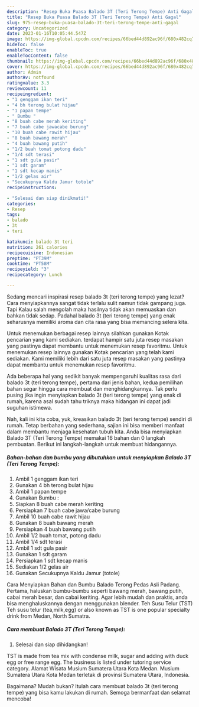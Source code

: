 ```yaml
---
description: "Resep Buka Puasa Balado 3T (Teri Terong Tempe) Anti Gagal"
title: "Resep Buka Puasa Balado 3T (Teri Terong Tempe) Anti Gagal"
slug: 975-resep-buka-puasa-balado-3t-teri-terong-tempe-anti-gagal
category: Uncategorized
date: 2023-01-16T10:05:44.547Z
image: https://img-global.cpcdn.com/recipes/66bed44d892ac96f/680x482cq70/balado-3t-teri-terong-tempe-foto-resep-utama.jpg
hideToc: false
enableToc: true
enableTocContent: false
thumbnail: https://img-global.cpcdn.com/recipes/66bed44d892ac96f/680x482cq70/balado-3t-teri-terong-tempe-foto-resep-utama.jpg
cover: https://img-global.cpcdn.com/recipes/66bed44d892ac96f/680x482cq70/balado-3t-teri-terong-tempe-foto-resep-utama.jpg
author: Admin
authorAv: notfound
ratingvalue: 3.3
reviewcount: 11
recipeingredient:
- "1 genggam ikan teri"
- "4 bh terong bulat hijau"
- "1 papan tempe"
- " Bumbu "
- "8 buah cabe merah keriting"
- "7 buah cabe jawacabe burung"
- "10 buah cabe rawit hijau"
- "8 buah bawang merah"
- "4 buah bawang putih"
- "1/2 buah tomat potong dadu"
- "1/4 sdt terasi"
- "1 sdt gula pasir"
- "1 sdt garam"
- "1 sdt kecap manis"
- "1/2 gelas air"
- "Secukupnya Kaldu Jamur totole"
recipeinstructions:

- "Selesai dan siap dinikmati!"
categories:
- Resep
tags:
- balado
- 3t
- teri

katakunci: balado 3t teri 
nutrition: 261 calories
recipecuisine: Indonesian
preptime: "PT39M"
cooktime: "PT58M"
recipeyield: "3"
recipecategory: Lunch

---
```



Sedang mencari inspirasi resep balado 3t (teri terong tempe) yang lezat? Cara menyiapkannya sangat tidak terlalu sulit namun tidak gampang juga. Tapi Kalau salah mengolah maka hasilnya tidak akan memuaskan dan bahkan tidak sedap. Padahal balado 3t (teri terong tempe) yang enak seharusnya memiliki aroma dan cita rasa yang bisa memancing selera kita.


Untuk menemukan berbagai resep lainnya silahkan gunakan Kotak pencarian yang kami sediakan. terdapat hampir satu juta resep masakan yang pastinya dapat membantu untuk menemukan resep favoritmu. Untuk menemukan resep lainnya gunakan Kotak pencarian yang telah kami sediakan. Kami memiliki lebih dari satu juta resep masakan yang pastinya dapat membantu untuk menemukan resep favoritmu.

Ada beberapa hal yang sedikit banyak mempengaruhi kualitas rasa dari balado 3t (teri terong tempe), pertama dari jenis bahan, kedua pemilihan bahan segar hingga cara membuat dan menghidangkannya. Tak perlu pusing jika ingin menyiapkan balado 3t (teri terong tempe) yang enak di rumah, karena asal sudah tahu triknya maka hidangan ini dapat jadi suguhan istimewa.


Nah, kali ini kita coba, yuk, kreasikan balado 3t (teri terong tempe) sendiri di rumah. Tetap berbahan yang sederhana, sajian ini bisa memberi manfaat dalam membantu menjaga kesehatan tubuh kita. Anda bisa menyiapkan Balado 3T (Teri Terong Tempe) memakai 16 bahan dan 0 langkah pembuatan. Berikut ini langkah-langkah untuk membuat hidangannya.

<!--inarticleads1-->

##### Bahan-bahan dan bumbu yang dibutuhkan untuk menyiapkan Balado 3T (Teri Terong Tempe):

1. Ambil 1 genggam ikan teri
1. Gunakan 4 bh terong bulat hijau
1. Ambil 1 papan tempe
1. Gunakan  Bumbu :
1. Siapkan 8 buah cabe merah keriting
1. Persiapkan 7 buah cabe jawa/cabe burung
1. Ambil 10 buah cabe rawit hijau
1. Gunakan 8 buah bawang merah
1. Persiapkan 4 buah bawang putih
1. Ambil 1/2 buah tomat, potong dadu
1. Ambil 1/4 sdt terasi
1. Ambil 1 sdt gula pasir
1. Gunakan 1 sdt garam
1. Persiapkan 1 sdt kecap manis
1. Sediakan 1/2 gelas air
1. Gunakan Secukupnya Kaldu Jamur (totole)


Cara Menyiapkan Bahan dan Bumbu Balado Terong Pedas Asli Padang. Pertama, haluskan bumbu-bumbu seperti bawang merah, bawang putih, cabai merah besar, dan cabai keriting. Agar lebih mudah dan praktis, anda bisa menghaluskannya dengan menggunakan blender. Teh Susu Telur (TST) Teh susu telur (tea,milk,egg) or also known as TST is one popular specialty drink from Medan, North Sumatra. 

<!--inarticleads2-->

##### Cara membuat Balado 3T (Teri Terong Tempe):


1. Selesai dan siap dihidangkan!

TST is made from tea mix with condense milk, sugar and adding with duck egg or free range egg. The business is listed under tutoring service category. Alamat Wisata Musium Sumatera Utara Kota Medan. Musium Sumatera Utara Kota Medan terletak di provinsi Sumatera Utara, Indonesia. 

Bagaimana? Mudah bukan? Itulah cara membuat balado 3t (teri terong tempe) yang bisa kamu lakukan di rumah. Semoga bermanfaat dan selamat mencoba!
